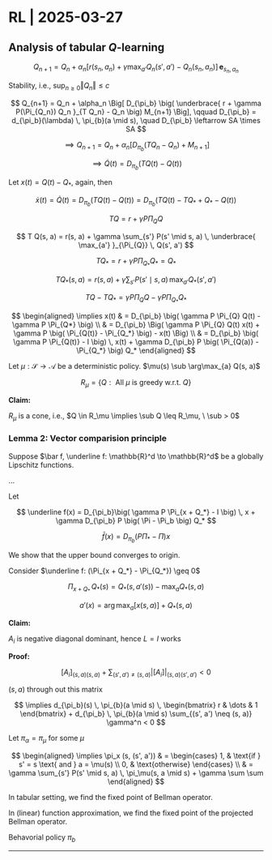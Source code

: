 # RL | 2025-03-27

## Analysis of tabular $Q$-learning

$$
Q_{n+1} = Q_n + \alpha_n \big[ r(s_n, a_n) + \gamma \max_{a'} Q_n(s', a') - Q_n(s_n, a_n) \big] \, \mathbf{e}_{s_n, a_n}
$$

Stability, i.e., $\sup_{n \geq 0} \Vert Q_n \Vert \leq c$

$$
Q_{n+1} = Q_n + \alpha_n \Big[ D_{\pi_b} \big( \underbrace{ r + \gamma P(\Pi_{Q_n}) Q_n }_{T Q_n} - Q_n \big) M_{n+1} \Big], \qquad D_{\pi_b} = d_{\pi_b}(\lambda) \, \pi_{b}(a \mid s), \quad D_{\pi_b} \leftarrow SA \times SA
$$

$$
\implies Q_{n+1} = Q_n + \alpha_n \big[ D_{\pi_b} (T Q_n - Q_n) +M_{n+1} \big]
$$

$$
\implies \dot Q(t) = D_{\pi_b} \big( TQ(t) - Q(t) \big)
$$

Let $x(t) = Q(t) - Q_*$, again, then

$$
\dot x(t) = \dot Q(t) = D_{\pi_b} \big( T Q(t) - Q(t) \big) = D_{\pi_b} \big( T Q(t) - T Q_* + Q_* - Q(t) \big)
$$

$$
T Q = r + \gamma P \Pi_Q Q
$$

$$
T Q(s, a) = r(s, a) + \gamma \sum_{s'} P(s' \mid s, a) \, \underbrace{ \max_{a'} }_{\Pi_{Q}} \, Q(s', a')
$$

$$
T Q_* = r + \gamma P \Pi_{Q_*} Q_* = Q_*
$$

$$
T Q_*(s, a) = r(s, a) + \gamma \sum_{s'} P(s' \mid s, a) \, \max_{a'} Q_*(s', a')
$$

$$
T Q - T Q_* = \gamma P \Pi_Q Q - \gamma P \Pi_{Q_*} Q_*
$$

$$
\begin{aligned}
\implies x(t)
& =
D_{\pi_b} \big( \gamma P \Pi_{Q} Q(t) - \gamma P \Pi_{Q*} \big)
\\ & =
D_{\pi_b} \Big( \gamma P \Pi_{Q} Q(t) x(t) + \gamma P \big( \Pi_{Q(t)} - \Pi_{Q_*} \big) - x(t) \Big)
\\ & =
D_{\pi_b} \big( \gamma P \Pi_{Q(t)} - I \big) \, x(t) + \gamma D_{\pi_b} P \big( \Pi_{Q(a)} - \Pi_{Q_*} \big) Q_*
\end{aligned}
$$

Let $\mu: \mathcal{S} \to \mathcal{A}$ be a deterministic policy. $\mu(s) \sub \arg\max_{a} Q(s, a)$

$$
R_\mu = \{ Q :\text{ All } \mu \text{ is greedy w.r.t. } Q \}
$$

**Claim:**

$R_\mu$ is a cone, i.e., $Q \in R_\mu \implies \sub Q \leq R_\mu, \ \sub > 0$

### Lemma 2: Vector comparision principle

Suppose $\bar f, \underline f: \mathbb{R}^d \to \mathbb{R}^d$ be a globally Lipschitz functions.

$\dots$

Let

$$
\underline f(x) = D_{\pi_b}\big( \gamma P \Pi_{x + Q_*} - I \big) \, x + \gamma D_{\pi_b} P \big( \Pi - \Pi_b \big) Q_*
$$

$$
\bar f(x) = D_{\pi_b} \big( P \Pi_* - \Pi \big) x
$$

We show that the upper bound converges to origin.

Consider $\underline f: (\Pi_{x + Q_*} - \Pi_{Q_*}) \geq 0$

$$
\Pi_{x + Q_*} \, Q_*(s) = Q_*(s, a'(s)) - \max_{a} Q_*(s, a)
$$

$$
a'(x) = \arg \max_{a} [x(s, a)] + Q_* (s, a)
$$

**Claim:**

$A_i$ is negative diagonal dominant, hence $L = I$ works

**Proof:**

$$
{[A_i]}_{(s, a) (s, a)} + \sum_{(s', a') \neq (s, a)} {\big\vert [A_i] \big\vert}_{(s, a) (s', a')} < 0
$$

$(s, a)$ through out this matrix

$$
\implies d_{\pi_b}(s) \, \pi_{b}(a \mid s) \, \begin{bmatrix} r & \dots & 1 \end{bmatrix} + d_{\pi_b} \, \pi_{b}(a \mid s) \sum_{(s', a') \neq (s, a)} \gamma^n < 0
$$

Let $\pi_\alpha = \pi_\mu$ for some $\mu$

$$
\begin{aligned}
\implies \pi_x (s, (s', a'))
& =
\begin{cases}
1, & \text{if } s' = s \text{ and } a = \mu(s) \\
0, & \text{otherwise}
\end{cases}
\\ & =
\gamma \sum_{s'} P(s' \mid s, a) \, \pi_\mu(s, a \mid s) + \gamma \sum \sum
\end{aligned}
$$

In tabular setting, we find the fixed point of Bellman operator.

In (linear) function approximation, we find the fixed point of the projected Bellman operator.

Behavorial policy $\pi_b$

---

